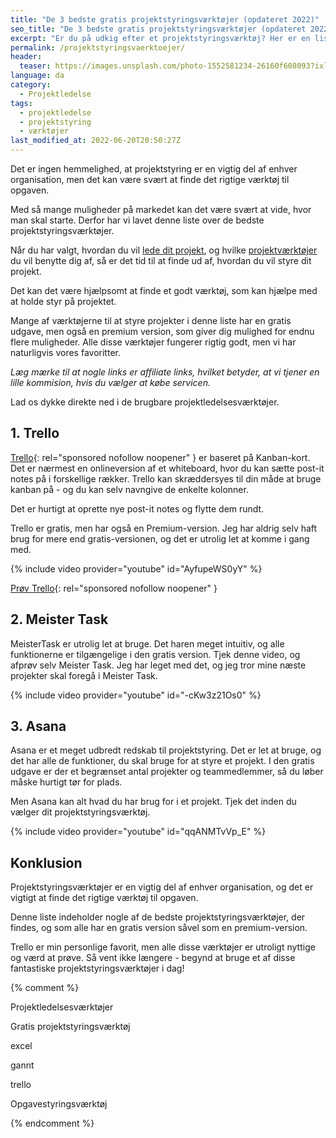 ```yaml
---
title: "De 3 bedste gratis projektstyringsværktøjer (opdateret 2022)"
seo_title: "De 3 bedste gratis projektstyringsværktøjer (opdateret 2022)"
excerpt: "Er du på udkig efter et projektstyringsværktøj? Her er en list med det bedste gratis værktøjer til projektstyring."
permalink: /projektstyringsvaerktoejer/
header:
  teaser: https://images.unsplash.com/photo-1552581234-26160f608093?ixlib=rb-1.2.1&ixid=MnwxMjA3fDB8MHxwaG90by1wYWdlfHx8fGVufDB8fHx8&auto=format&fit=crop&h=300&w=400&q=10
language: da
category:
  - Projektledelse
tags:
  - projektledelse
  - projektstyring
  - værktøjer
last_modified_at: 2022-06-20T20:50:27Z
---
```


Det er ingen hemmelighed, at projektstyring er en vigtig del af enhver organisation, men det kan være svært at finde det rigtige værktøj til opgaven.

Med så mange muligheder på markedet kan det være svært at vide, hvor man skal starte. Derfor har vi lavet denne liste over de bedste projektstyringsværktøjer.

Når du har valgt, hvordan du vil [lede dit projekt](/projektledelse/), og hvilke [projektværktøjer](/vaerktoejer-projektledelse/) du vil benytte dig af, så er det tid til at finde ud af, hvordan du vil styre dit projekt.

Det kan det være hjælpsomt at finde et godt værktøj, som kan hjælpe med at holde styr på projektet.

Mange af værktøjerne til at styre projekter i denne liste har en gratis udgave, men også en premium version, som giver dig mulighed for endnu flere muligheder. Alle disse værktøjer fungerer rigtig godt, men vi har naturligvis vores favoritter.

_Læg mærke til at nogle links er affiliate links, hvilket betyder, at vi tjener en lille kommision, hvis du vælger at købe servicen._

Lad os dykke direkte ned i de brugbare projektledelsesværktøjer.

## 1. Trello

[Trello](https://trello.com/lsolesen/recommend){: rel="sponsored nofollow noopener" } er baseret på Kanban-kort. Det er nærmest en onlineversion af et whiteboard, hvor du kan sætte post-it notes på i forskellige rækker. Trello kan skræddersyes til din måde at bruge kanban på - og du kan selv navngive de enkelte kolonner.

Det er hurtigt at oprette nye post-it notes og flytte dem rundt.

Trello er gratis, men har også en Premium-version. Jeg har aldrig selv haft brug for mere end gratis-versionen, og det er utrolig let at komme i gang med.

{% include video provider="youtube" id="AyfupeWS0yY" %}

[Prøv Trello](https://trello.com/lsolesen/recommend){: rel="sponsored nofollow noopener" }

## 2. Meister Task

MeisterTask er utrolig let at bruge. Det haren meget intuitiv, og alle funktionerne er tilgængelige i den gratis version. Tjek denne video, og afprøv selv Meister Task. Jeg har leget med det, og jeg tror mine næste projekter skal foregå i Meister Task.

{% include video provider="youtube" id="-cKw3z21Os0" %}

## 3. Asana

Asana er et meget udbredt redskab til projektstyring. Det er let at bruge, og det har alle de funktioner, du skal bruge for at styre et projekt. I den gratis udgave er der et begrænset antal projekter og teammedlemmer, så du løber måske hurtigt tør for plads.

Men Asana kan alt hvad du har brug for i et projekt. Tjek det inden du vælger dit projektstyringsværktøj.

{% include video provider="youtube" id="qqANMTvVp_E" %}

## Konklusion

Projektstyringsværktøjer er en vigtig del af enhver organisation, og det er vigtigt at finde det rigtige værktøj til opgaven.

Denne liste indeholder nogle af de bedste projektstyringsværktøjer, der findes, og som alle har en gratis version såvel som en premium-version.

Trello er min personlige favorit, men alle disse værktøjer er utroligt nyttige og værd at prøve. Så vent ikke længere - begynd at bruge et af disse fantastiske projektstyringsværktøjer i dag!

{% comment %}



Projektledelsesværktøjer



Gratis projektstyringsværktøj

excel

gannt

trello



Opgavestyringsværktøj

{% endcomment %}
